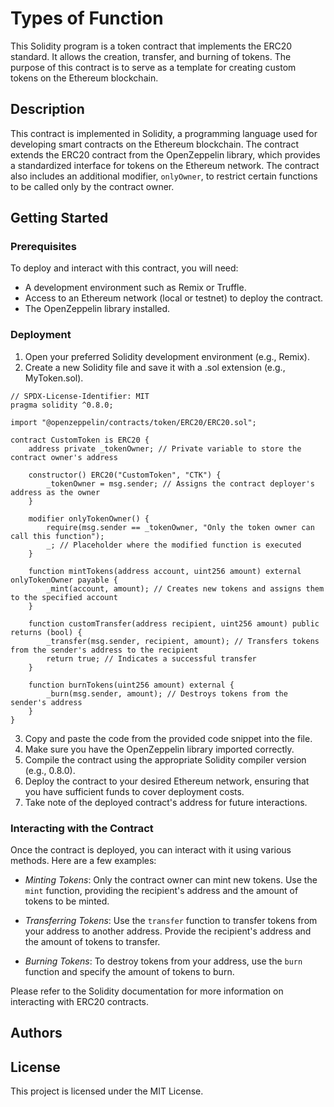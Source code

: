 # Types of Function

This Solidity program is a token contract that implements the ERC20 standard. It allows the creation, transfer, and burning of tokens. The purpose of this contract is to serve as a template for creating custom tokens on the Ethereum blockchain.

## Description

This contract is implemented in Solidity, a programming language used for developing smart contracts on the Ethereum blockchain. The contract extends the ERC20 contract from the OpenZeppelin library, which provides a standardized interface for tokens on the Ethereum network. The contract also includes an additional modifier, `onlyOwner`, to restrict certain functions to be called only by the contract owner.

## Getting Started

### Prerequisites

To deploy and interact with this contract, you will need:

- A development environment such as Remix or Truffle.
- Access to an Ethereum network (local or testnet) to deploy the contract.
- The OpenZeppelin library installed.

### Deployment

1. Open your preferred Solidity development environment (e.g., Remix).
2. Create a new Solidity file and save it with a .sol extension (e.g., MyToken.sol).


```
// SPDX-License-Identifier: MIT
pragma solidity ^0.8.0;

import "@openzeppelin/contracts/token/ERC20/ERC20.sol";

contract CustomToken is ERC20 {
    address private _tokenOwner; // Private variable to store the contract owner's address

    constructor() ERC20("CustomToken", "CTK") {
        _tokenOwner = msg.sender; // Assigns the contract deployer's address as the owner
    }

    modifier onlyTokenOwner() {
        require(msg.sender == _tokenOwner, "Only the token owner can call this function");
        _; // Placeholder where the modified function is executed
    }

    function mintTokens(address account, uint256 amount) external onlyTokenOwner payable {
        _mint(account, amount); // Creates new tokens and assigns them to the specified account
    }

    function customTransfer(address recipient, uint256 amount) public returns (bool) {
        _transfer(msg.sender, recipient, amount); // Transfers tokens from the sender's address to the recipient
        return true; // Indicates a successful transfer
    }

    function burnTokens(uint256 amount) external {
        _burn(msg.sender, amount); // Destroys tokens from the sender's address
    }
}

```
3. Copy and paste the code from the provided code snippet into the file.
4. Make sure you have the OpenZeppelin library imported correctly.
5. Compile the contract using the appropriate Solidity compiler version (e.g., 0.8.0).
6. Deploy the contract to your desired Ethereum network, ensuring that you have sufficient funds to cover deployment costs.
7. Take note of the deployed contract's address for future interactions.

### Interacting with the Contract

Once the contract is deployed, you can interact with it using various methods. Here are a few examples:

- *Minting Tokens*: Only the contract owner can mint new tokens. Use the `mint` function, providing the recipient's address and the amount of tokens to be minted.

- *Transferring Tokens*: Use the `transfer` function to transfer tokens from your address to another address. Provide the recipient's address and the amount of tokens to transfer.

- *Burning Tokens*: To destroy tokens from your address, use the `burn` function and specify the amount of tokens to burn.

Please refer to the Solidity documentation for more information on interacting with ERC20 contracts.

## Authors



## License

This project is licensed under the MIT License.
